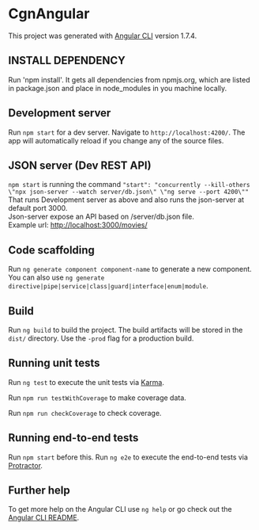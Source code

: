 # CgnAngular

This project was generated with [Angular CLI](https://github.com/angular/angular-cli) version 1.7.4.

## INSTALL DEPENDENCY

Run 'npm install'. It gets all dependencies from npmjs.org, which are listed in package.json and place in node_modules in you machine locally.

## Development server

Run `npm start` for a dev server. Navigate to `http://localhost:4200/`. The app will automatically reload if you change any of the source files.

## JSON server (Dev REST API)

`npm start` is running the command `"start": "concurrently --kill-others \"npx json-server --watch server/db.json\" \"ng serve --port 4200\""`  
That runs Development server as above and also runs the json-server at default port 3000.  
Json-server expose an API based on /server/db.json file.  
Example url: [http://localhost:3000/movies/](http://localhost:3000/movies/)

## Code scaffolding

Run `ng generate component component-name` to generate a new component. You can also use `ng generate directive|pipe|service|class|guard|interface|enum|module`.

## Build

Run `ng build` to build the project. The build artifacts will be stored in the `dist/` directory. Use the `-prod` flag for a production build.

## Running unit tests

Run `ng test` to execute the unit tests via [Karma](https://karma-runner.github.io).

Run `npm run testWithCoverage` to make coverage data.

Run `npm run checkCoverage` to check coverage.

## Running end-to-end tests

Run `npm start` before this.
Run `ng e2e` to execute the end-to-end tests via [Protractor](http://www.protractortest.org/).

## Further help

To get more help on the Angular CLI use `ng help` or go check out the [Angular CLI README](https://github.com/angular/angular-cli/blob/master/README.md).
